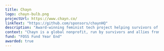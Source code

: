 ```yaml
---
title: Chayn
logo: chayn-bulb.png
projectUrl: https://www.chayn.co/
linkText: "https://github.com/sponsors/chaynHQ"
description: "Award-winning feminist tech project helping survivors of abuse get the information & support they need. Open-source. Volunteer-run. 'Design with, not for."
context: "Chayn is a global nonprofit, run by survivors and allies from around the world, creating resources to inform and support the healing of survivors of gender-based violence. We create open source online resources and services for survivors of abuse that are trauma-informed, intersectional, multi-lingual and feminist."
fund: "FOSS Fund Year End"
awarded: true
---
```

